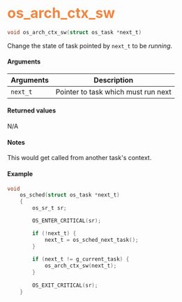 ## <font color="#F2853F" style="font-size:24pt"> os_arch_ctx_sw </font>

```c
void os_arch_ctx_sw(struct os_task *next_t)
```

Change the state of task pointed by `next_t` to be *running*.

#### Arguments

| Arguments | Description |
|-----------|-------------|
| `next_t` | Pointer to task which must run next |

#### Returned values

N/A

#### Notes

This would get called from another task's context.

#### Example

<Add text to set up the context for the example here>

```c
void
    os_sched(struct os_task *next_t)
    {
        os_sr_t sr;

        OS_ENTER_CRITICAL(sr);

        if (!next_t) {
            next_t = os_sched_next_task();
        }
    
        if (next_t != g_current_task) {
            os_arch_ctx_sw(next_t);
        }
    
        OS_EXIT_CRITICAL(sr);
    }
```


